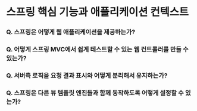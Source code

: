# 스프링 핵심 기능과 애플리케이션 컨텍스트

### Q. 스프링은 어떻게 웹 애플리케이션을 제공하는가?



### Q. 어떻게 스프링 MVC에서 쉽게 테스트할 수 있는 웹 컨트롤러를 만들 수 있는가?



### Q. 서버측 로직을 요청 결과 표시와 어떻게 분리해서 유지하는가?



### Q. 스프링은 다른 뷰 템플릿 엔진들과 함께 동작하도록 어떻게 설정할 수 있는가?